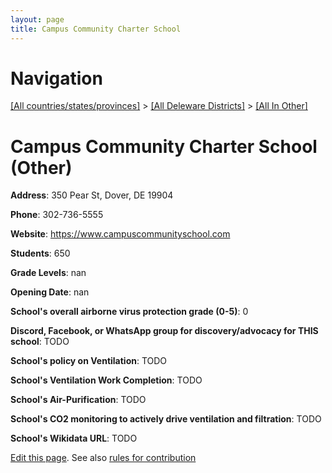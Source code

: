 ```yaml
---
layout: page
title: Campus Community Charter School
---
```

# Navigation

[[All countries/states/provinces]](../../..) > [[All Deleware Districts]](../..) > [[All In Other]](..)

# Campus Community Charter School (Other)

**Address**: 350 Pear St, Dover, DE 19904

**Phone**: 302-736-5555

**Website**: <https://www.campuscommunityschool.com>

**Students**: 650

**Grade Levels**: nan

**Opening Date**: nan

**School's overall airborne virus protection grade (0-5)**: 0

**Discord, Facebook, or WhatsApp group for discovery/advocacy for THIS school**: TODO

**School's policy on Ventilation**: TODO

**School's Ventilation Work Completion**: TODO

**School's Air-Purification**: TODO

**School's CO2 monitoring to actively drive ventilation and filtration**: TODO

**School's Wikidata URL**: TODO


[Edit this page](https://github.com/ventilate-schools/DE/edit/main/./Other/Campus_Community_Charter_School.md). See also [rules for contribution](../../../contribution-rules/)